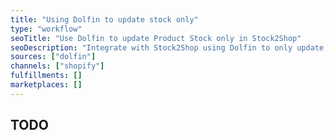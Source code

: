 ```yaml
---
title: "Using Dolfin to update stock only"
type: "workflow"
seoTitle: "Use Dolfin to update Product Stock only in Stock2Shop"
seoDescription: "Integrate with Stock2Shop using Dolfin to only update Stock levels of your products only."
sources: ["dolfin"]
channels: ["shopify"]
fulfillments: []
marketplaces: []
---
```


## TODO